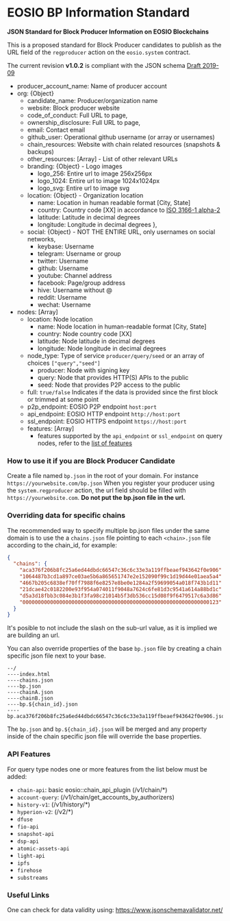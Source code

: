 # EOSIO BP Information Standard
**JSON Standard for Block Producer Information on EOSIO Blockchains**

This is a proposed standard for Block Producer candidates to publish as the URL field of the `regproducer` action on the `eosio.system` contract.

The current revision **v1.0.2** is compliant with the JSON schema [Draft 2019-09](https://json-schema.org/specification-links.html#2019-09-formerly-known-as-draft-8)

- producer_account_name: Name of producer account
- org: {Object}
  - candidate_name: Producer/organization name
  - website: Block producer website
  - code_of_conduct: Full URL to page,
  - ownership_disclosure: Full URL to page,
  - email: Contact email
  - github_user: Operational github username (or array or usernames)
  - chain_resources: Website with chain related resources (snapshots & backups)
  - other_resources: [Array] - List of other relevant URLs 
  - branding: {Object} - Logo images
      - logo_256: Entire url to image 256x256px 
      - logo_1024: Entire url to image 1024x1024px
      - logo_svg: Entire url to image svg
   - location: {Object} - Organization location
      - name: Location in human readable format [City, State]
      - country: Country code [XX] in accordance to [ISO 3166-1 alpha-2](https://en.wikipedia.org/wiki/ISO_3166-1_alpha-2)
      - latitude: Latitude in decimal degrees
      - longitude: Longitude in decimal degrees
    },
  - social: {Object} - NOT THE ENTIRE URL, only usernames on social networks, 
    - keybase: Username
    - telegram: Username or group
    - twitter: Username
    - github: Username
    - youtube: Channel address
    - facebook: Page/group address
    - hive: Username without @
    - reddit: Username
    - wechat: Username
- nodes: [Array]
    - location: Node location
        - name: Node location in human-readable format [City, State]
        - country: Node country code [XX]
        - latitude: Node latitude in decimal degrees
        - longitude: Node longitude in decimal degrees
    - node_type: Type of service `producer/query/seed` or an array of choices `["query","seed"]`
        - producer: Node with signing key
        - query: Node that provides HTTP(S) APIs to the public
        - seed: Node that provides P2P access to the public
    - full: `true/false` Indicates if the data is provided since the first block or trimmed at some point
    - p2p_endpoint: EOSIO P2P endpoint `host:port`
    - api_endpoint: EOSIO HTTP endpoint `http://host:port`
    - ssl_endpoint: EOSIO HTTPS endpoint `https://host:port`
    - features: [Array]
        - features supported by the `api_endpoint` or `ssl_endpoint` on query nodes, refer to the [list of features](https://github.com/eosrio/bp-info-standard#api-features)

### How to use it if you are Block Producer Candidate 
Create a file named `bp.json` in the root of your domain. For instance `https://yourwebsite.com/bp.json` When you register your producer using the `system.regproducer` action, the url field should be filled with `https://yourwebsite.com`. **Do not put the bp.json file in the url.**

### Overriding data for specific chains

The recommended way to specify multiple bp.json files under the same domain is to use the a `chains.json` file pointing to each `<chain>.json` file according to the chain_id, for example:

```json
{
  "chains": {
    "aca376f206b8fc25a6ed44dbdc66547c36c6c33e3a119ffbeaef943642f0e906": "/bp.json",
    "1064487b3cd1a897ce03ae5b6a865651747e2e152090f99c1d19d44e01aea5a4": "/wax.json",
    "4667b205c6838ef70ff7988f6e8257e8be0e1284a2f59699054a018f743b1d11": "/telos.json",
    "21dcae42c0182200e93f954a074011f9048a7624c6fe81d3c9541a614a88bd1c": "/fio.json",
    "d5a3d18fbb3c084e3b1f3fa98c21014b5f3db536cc15d08f9f6479517c6a3d86": "/bos.json",
    "0000000000000000000000000000000000000000000000000000000000000123": "/other_chain.json"
  }
}
```

It's posible to not include the slash on the sub-url value, as it is implied we are building an url.

You can also override properties of the base `bp.json` file by creating a chain specific json file next to your base.

```
--/
----index.html
----chains.json
----bp.json
----chainA.json
----chainB.json
----bp.${chain_id}.json
----bp.aca376f206b8fc25a6ed44dbdc66547c36c6c33e3a119ffbeaef943642f0e906.json
```

The `bp.json` and `bp.${chain_id}.json` will be merged and any property inside of the chain specific json file will override the base properties.

### API Features
For query type nodes one or more features from the list below must be added:
  - `chain-api`: basic eosio::chain_api_plugin (/v1/chain/*)
  - `account-query`: (/v1/chain/get_accounts_by_authorizers)
  - `history-v1`: (/v1/history/*)
  - `hyperion-v2`: (/v2/*)
  - `dfuse`
  - `fio-api`
  - `snapshot-api`
  - `dsp-api`
  - `atomic-assets-api`
  - `light-api`
  - `ipfs`
  - `firehose`
  - `substreams`

### Useful Links
One can check for data validity using: https://www.jsonschemavalidator.net/
